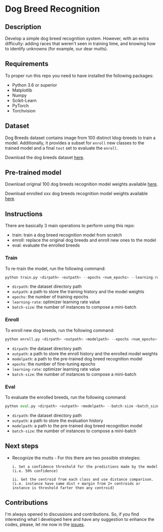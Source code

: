 # Dog Breed Recognition

## Description

Develop a simple dog breed recognition system. However, with an extra difficulty: adding races that weren't seen in training time, and knowing how to identify unknowns (for example, our dear mutts).

## Requirements

To proper run this repo you need to have installed the following packages:
- Python 3.6 or superior
- Matplotlib
- Numpy
- Scikit-Learn
- PyTorch
- Torchvision

## Dataset

Dog Breeds dataset contains image from 100 distinct ldog-breeds to train a model. Additionally, it provides a subset for `enroll` new classes to the trained model and a final `test` set to evaluate the `enroll`.

Download the dog breeds dataset [here](https://drive.google.com/file/d/1-njeI_NWA6_Gz0Bu-tlAduktyjebzUmq/view?usp=sharing).

## Pre-trained model

Download original 100 dog breeds recognition model weights available [here]().

Download enrolled xxx dog breeds recognition model weights available [here]().

## Instructions

There are basically 3 main operations to perform using this repo:
- train: train a dog breed recognition model from scratch
- enroll: replace the original dog breeds and enroll new ones to the model
- eval: evaluate the enrolled breeds

### Train

To re-train the model, run the following command:

```python
python train.py <dirpath> <outpath> --epochs <num_epochs> --learning-rate <learning_rate> --batch-size <batch_size>
```

- `dirpath`: the dataset directory path
- `outpath`: a path to store the training history and the model weights
- `epochs`: the number of training epochs
- `learning-rate`: optimizer learning rate value
- `batch-size`: the number of instances to compose a mini-batch

### Enroll

To enroll new dog breeds, run the following command:

```python
python enroll.py <dirpath> <outpath> <modelpath> --epochs <num_epochs> --learning-rate <learning_rate> --batch-size <batch_size>
```

- `dirpath`: the dataset directory path
- `outpath`: a path to store the enroll history and the enrolled model weights
- `modelpath`: a path to the pre-trained dog breed recognition model
- `epochs`: the number of fine-tuning epochs
- `learning-rate`: optimizer learning rate value
- `batch-size`: the number of instances to compose a mini-batch

### Eval

To evaluate the enrolled breeds, run the following command:

```python
python eval.py <dirpath> <outpath> <modelpath> --batch-size <batch_size>
```

- `dirpath`: the dataset directory path
- `outpath`: a path to store the evaluation history
- `modelpath`: a path to the pre-trained dog breed recognition model
- `batch-size`: the number of instances to compose a mini-batch

## Next steps

- Recognize the mutts - For this there are two possible strategies:

      i. Set a confidence threshold for the predictions made by the model (i.e. 50% confidence)
  
      ii. Get the centroid from each class and use distance comparison. (i.e. instance have same dist + margin from 2+ centroids or instance is threshold farter then any centroid)

## Contributions

I'm always opened to discussions and contributions. So, if you find interesting what I developed here and have any suggestion to enhance the codes, please, let me now in the [issues](https://github.com/gosiqueira/dog-breed-recognition/issues).
